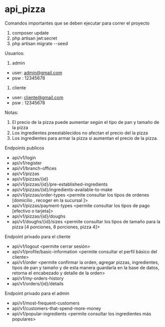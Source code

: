 # api_pizza

Comandos importantes que se deben ejecutar para correr el proyecto

1. composer update
2. php artisan jwt:secret
3. php artisan migrate --seed

Usuarios:

1. admin
- user: admin@gmail.com
- psw : 12345678
1. cliente
- user: cliente@gmail.com
- psw : 12345678

Notas:
1. El precio de la pizza puede aumentar según el tipo de pan y tamaño de la pizza
2. Los ingredientes preestablecidos no afectan el precio del la pizza
3. Los ingredientes para armar la pizza si aumentan el precio de la pizza.

Endpoints publicos
- api/v1/login  <permite iniciar sesion y cerbir un jwt>
- api/v1/register <Permite que a los nuevos clientes registrarse>
- api/v1/branch-offices <permite consultar todas las sucursales de la pizzeria>
- api/v1/pizzas <permite consultar todas las pizzas disponibles>
- api/v1/pizzas/{id} <permite consultar una pizza en especifico>
- api/v1/pizzas/{id}/pre-established-ingredients <permite consultar los ingredientes pre-establecidos de la pizza>
- api/v1/pizzas/{id}/ingredients-available-to-make <permite consultar los ingredientes extras para armar la pizza>
- api/v1/pizzas/order-types <permite consultar los tipos de ordenes [domicilio , recoger en la sucursal ]>
- api/v1/pizzas/payment-types <permite consultar los tipos de pago [efectivo o tarjeta]>
- api/v1/pizzas/{id}/doughs <permite consultar los tipos de panes disponibles para la pizza>
- api/v1/doughs/{id}/sizes <permite consultar los tipos de tamaño para la pizza [4 porciones, 8 porciones, pizza 4]>

Endpoint privado para el cliente
- api/v1/logout <permite cerrar sesión>
- api/v1/profile/basic-information <permite consultar el perfil básico del cliente>
- api/v1/order <permite confirmar la orden, agregar pizzas, ingredientes, tipos de pan y tamaño y de esta manera guardarla en la base de datos, retorna el encabezado y detalle de la orden>
- api/v1/my-orders-history <permite consultar todas las ordenes realizadas por el usuario logueado>
- api/v1/orders/{id}/details <permite consultar el detalle completo de una orden en especifico>

Endpoint privado para el admin
- api/v1/most-frequent-customers <permite consultar los clientes mas frecuentes> 
- api/v1/customers-that-spend-more-money <permite consultar los clientes que mas gastan>
- api/v1/popular-ingredients <permite consultar los ingredientes más populares>


